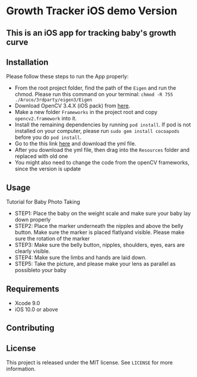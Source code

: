 # Growth Tracker iOS demo Version
This is an iOS app for tracking baby's growth curve
---
## Installation

Please follow these steps to run the App properly:

* From the root project folder, find the path of the `Eigen` and run the chmod.
Please run this command on your terminal: `chmod -R 755 ./Aruco/3rdparty/eigen3/Eigen`
* Download OpenCV 3.4.X (iOS pack) from [here](https://opencv.org/releases.html).
* Make a new folder `Frameworks` in the project root and copy `opencv2.framework` into it.
* Install the remaining dependencies by running `pod install`. If pod is not installed on your computer, please run `sudo gem install cocoapods` before you do `pod install`. 
* Go to the this link [here](https://drive.google.com/file/d/101spzaRg28DmzttGntuv9rruakv3o-HG/view?usp=sharing) and download the yml file.
* After you download the yml file, then drag into the `Resources` folder and replaced with old one
* You might also need to change the code from the openCV frameworks, since the version is update

## Usage

Tutorial for Baby Photo Taking

* STEP1: Place the baby on the weight scale and make sure your baby lay down properly
* STEP2: Place the marker underneath the nipples and above the belly button. Make sure the marker is placed flatlyand visible. Please make sure the rotation of the marker
* STEP3: Make sure the belly button, nipples, shoulders, eyes, ears are clearly visible.
* STEP4: Make sure the limbs and hands are laid down.
* STEP5: Take the picture, and please make your lens as parallel as possibleto your baby

## Requirements

* Xcode 9.0
* iOS 10.0 or above

## Contributing


## License

This project is released under the MIT license. See `LICENSE` for more information.
